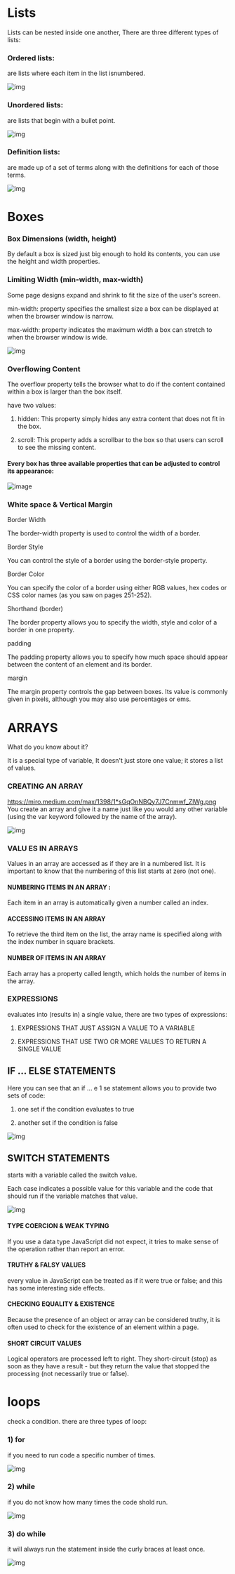 # Lists

Lists can be nested inside one another, There are three different types of lists:

### Ordered lists:

are lists where each item in the list isnumbered.


![img](https://i1.wp.com/www.webfulcreations.com/wp-content/uploads/2012/09/ordered-lists.jpg?w=347&ssl=1)


### Unordered lists:

are lists that begin with a bullet point.

![img](https://amazewebtech.com/wp-content/uploads/2020/03/types-of-unordered-list-in-html.gif)


### Definition lists: 

are made up of a set of terms along with the definitions for each of those terms.

![img](https://slideplayer.com/slide/13664890/84/images/5/Definition+Lists+in+HTML.jpg)

# Boxes

### Box Dimensions (width, height)

By default a box is sized just big enough to hold its contents, you can use the height and
width properties.

### Limiting Width (min-width, max-width)

Some page designs expand and shrink to fit the size of the user's screen.

min-width: property specifies the smallest size a box can be displayed at when the browser
window is narrow.

max-width: property indicates the maximum width a box can stretch to when the browser
window is wide.

![img](https://miro.medium.com/max/730/1*wTfLqr-Og1W5LvUCqV7X-Q.jpeg)

### Overflowing Content

The overflow property tells the browser what to do if the content contained within a box is larger
than the box itself.

have two values:

1) hidden: This property simply hides any
extra content that does not fit in the box.

2) scroll: This property adds a scrollbar to the box so that users can scroll
to see the missing content.

#### Every box has three available properties that can be adjusted to control its appearance:

![image](https://user-images.githubusercontent.com/79087406/109612582-9dc12d00-7b38-11eb-91cc-4b62314ef826.png)

### White space & Vertical Margin

Border Width

The border-width property is used to control the width of a border.

Border Style

You can control the style of a border using the border-style property.

Border Color

You can specify the color of a border using either RGB values, hex codes or CSS color names
(as you saw on pages 251-252).

Shorthand (border)

The border property allows you to specify the width, style and
color of a border in one property.

padding

The padding property allows you to specify how much space should appear between the
content of an element and its border.

margin

The margin property controls the gap between boxes. Its value is commonly given in pixels,
although you may also use percentages or ems.

# ARRAYS

What do you know about it?

It is a special type of variable, It doesn't just store one value; it stores a list of values.

### CREATING AN ARRAY
https://miro.medium.com/max/1398/1*sGqOnNBQy7J7Cnmwf_ZlWg.png
You create an array and give it a name just like you would any
other variable (using the var keyword followed by the name of the array). 

![img](https://miro.medium.com/max/1398/1*sGqOnNBQy7J7Cnmwf_ZlWg.png)

### VALU ES IN ARRAYS

Values in an array are accessed as if they are in a numbered list. It is important to know that the
numbering of this list starts at zero (not one). 

#### NUMBERING ITEMS IN AN ARRAY :

Each item in an array is automatically given a number called an index. 

#### ACCESSING ITEMS IN AN ARRAY 

To retrieve the third item on the list, the array name is specified
along with the index number in square brackets. 

#### NUMBER OF ITEMS IN AN ARRAY 

Each array has a property called length, which holds the number
of items in the array.

### EXPRESSIONS 

 evaluates into (results in) a single value, 
there are two types of expressions: 

1) EXPRESSIONS THAT JUST ASSIGN A VALUE TO A VARIABLE 

2) EXPRESSIONS THAT USE TWO OR MORE VALUES TO RETURN A SINGLE VALUE

## IF ... ELSE STATEMENTS

Here you can see that an if ... e 1 se statement allows you
to provide two sets of code:

1. one set if the condition
evaluates to true

2. another set if the condition is
false 

![img](https://cdn.javascripttutorial.net/wp-content/uploads/2016/08/JavaScript-if-else-statment.png)

## SWITCH STATEMENTS 

starts with a variable called the switch value. 

Each case indicates a possible value for this variable and the code that should run if the
variable matches that value. 

![img](https://data-flair.training/blogs/wp-content/uploads/sites/2/2019/03/JavaScript-Switch-case-execution-flow.jpg)

#### TYPE COERCION & WEAK TYPING 

If you use a data type JavaScript did not expect, it tries to make sense of the operation rather
than report an error. 

#### TRUTHY & FALSY VALUES

every value in JavaScript can be treated as if it were true or false; and
this has some interesting side effects. 

#### CHECKING EQUALITY & EXISTENCE 

Because the presence of an object or array can be considered truthy, it is often used to check
for the existence of an element within a page. 

#### SHORT CIRCUIT VALUES 

Logical operators are processed left to right. They short-circuit (stop) as soon as they have a
result - but they return the value that stopped the processing (not necessarily true or fa1se).

# loops

check a condition. there are three types of loop:

### 1) for 

if you need to run code a specific number of times.

![img](https://cf.ppt-online.org/files1/slide/f/fqUhbIKJBalrm6FYzyjCWpQE4ATOSu1GgHZcv5XN7D/slide-6.jpg)

### 2) while

if you do not know how many times the code shold run.

![img](https://cf.ppt-online.org/files1/slide/f/fqUhbIKJBalrm6FYzyjCWpQE4ATOSu1GgHZcv5XN7D/slide-8.jpg)

### 3) do while

it will always run the statement inside the curly braces at least once.

![img]( https://media.geeksforgeeks.org/wp-content/uploads/20191118154342/do-while-Loop-GeeksforGeeks2.jpg)

